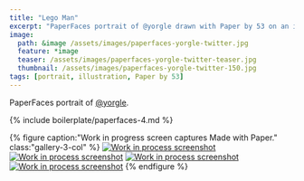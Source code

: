 ```yaml
---
title: "Lego Man"
excerpt: "PaperFaces portrait of @yorgle drawn with Paper by 53 on an iPad."
image: 
  path: &image /assets/images/paperfaces-yorgle-twitter.jpg 
  feature: *image
  teaser: /assets/images/paperfaces-yorgle-twitter-teaser.jpg
  thumbnail: /assets/images/paperfaces-yorgle-twitter-150.jpg
tags: [portrait, illustration, Paper by 53]
---
```


PaperFaces portrait of [@yorgle](https://twitter.com/yorgle).

{% include boilerplate/paperfaces-4.md %}

{% figure caption:"Work in progress screen captures Made with Paper." class:"gallery-3-col" %}
[![Work in process screenshot](/assets/images/paperfaces-yorgle-process-1-600.jpg)](/assets/images/paperfaces-yorgle-process-1-lg.jpg) [![Work in process screenshot](/assets/images/paperfaces-yorgle-process-2-600.jpg)](/assets/images/paperfaces-yorgle-process-2-lg.jpg) [![Work in process screenshot](/assets/images/paperfaces-yorgle-process-3-600.jpg)](/assets/images/paperfaces-yorgle-process-3-lg.jpg) [![Work in process screenshot](/assets/images/paperfaces-yorgle-process-4-600.jpg)](/assets/images/paperfaces-yorgle-process-4-lg.jpg)
{% endfigure %}
